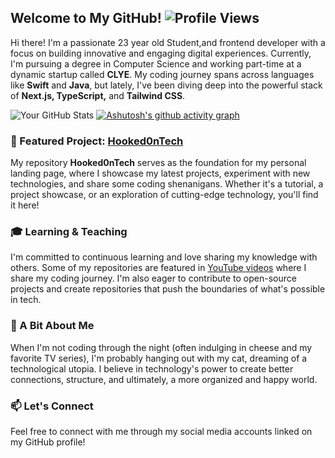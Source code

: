 ## Welcome to My GitHub! ![Profile Views](https://komarev.com/ghpvc/?username=AnnaH00k&color=blueviolet&style=flat-square)
Hi there! I'm a passionate 23 year old Student,and frontend developer with a focus on building innovative and engaging digital experiences. Currently, I'm pursuing a degree in Computer Science and working part-time at a dynamic startup called **CLYE**. My coding journey spans across languages like **Swift** and **Java**, but lately, I've been diving deep into the powerful stack of **Next.js, TypeScript,** and **Tailwind CSS**.

![Your GitHub Stats](https://github-readme-stats.vercel.app/api?username=AnnaH00k&show_icons=true&theme=radical) 
[![Ashutosh's github activity graph](https://github-readme-activity-graph.vercel.app/graph?username=AnnaH00k&theme=react-dark)](https://github.com/ashutosh00710/github-readme-activity-graph)

### 🚀 Featured Project: [Hooked0nTech](https://github.com/AnnaH00k/hooked0ntech)
My repository **Hooked0nTech** serves as the foundation for my personal landing page, where I showcase my latest projects, experiment with new technologies, and share some coding shenanigans. Whether it's a tutorial, a project showcase, or an exploration of cutting-edge technology, you'll find it here!

### 🎓 Learning & Teaching
I'm committed to continuous learning and love sharing my knowledge with others. Some of my repositories are featured in [YouTube videos](https://www.youtube.com/@hooked0nTech) where I share my coding journey. I'm also eager to contribute to open-source projects and create repositories that push the boundaries of what's possible in tech.

### 🎉 A Bit About Me
When I'm not coding through the night (often indulging in cheese and my favorite TV series), I'm probably hanging out with my cat, dreaming of a technological utopia. I believe in technology's power to create better connections, structure, and ultimately, a more organized and happy world.

### 📫 Let's Connect
Feel free to connect with me through my social media accounts linked on my GitHub profile!
